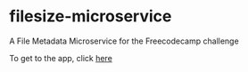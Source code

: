 # filesize-microservice
A File Metadata Microservice for the Freecodecamp challenge

To get to the app, click [here](https://cat-handsaw.glitch.me/)
